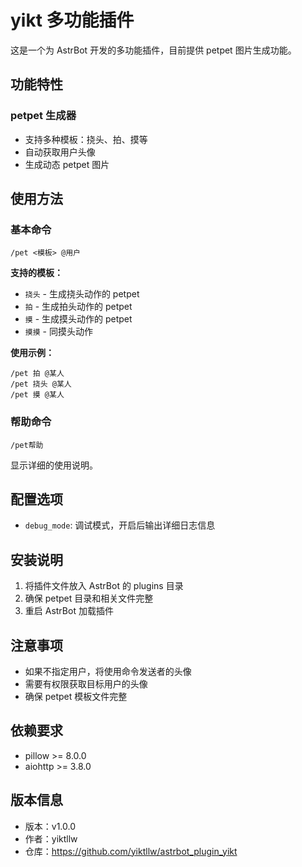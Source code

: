 # yikt 多功能插件

这是一个为 AstrBot 开发的多功能插件，目前提供 petpet 图片生成功能。

## 功能特性

### petpet 生成器
- 支持多种模板：挠头、拍、摸等
- 自动获取用户头像
- 生成动态 petpet 图片

## 使用方法

### 基本命令

```
/pet <模板> @用户
```

**支持的模板：**
- `挠头` - 生成挠头动作的 petpet
- `拍` - 生成拍头动作的 petpet  
- `摸` - 生成摸头动作的 petpet
- `摸摸` - 同摸头动作

**使用示例：**
```
/pet 拍 @某人
/pet 挠头 @某人
/pet 摸 @某人
```

### 帮助命令
```
/pet帮助
```
显示详细的使用说明。

## 配置选项

- `debug_mode`: 调试模式，开启后输出详细日志信息

## 安装说明

1. 将插件文件放入 AstrBot 的 plugins 目录
2. 确保 petpet 目录和相关文件完整
3. 重启 AstrBot 加载插件

## 注意事项

- 如果不指定用户，将使用命令发送者的头像
- 需要有权限获取目标用户的头像
- 确保 petpet 模板文件完整

## 依赖要求

- pillow >= 8.0.0
- aiohttp >= 3.8.0

## 版本信息

- 版本：v1.0.0
- 作者：yiktllw
- 仓库：https://github.com/yiktllw/astrbot_plugin_yikt